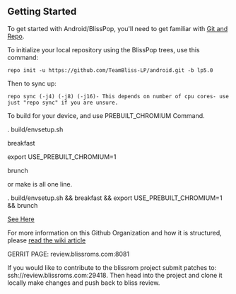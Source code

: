 Getting Started 
---------------

To get started with Android/BlissPop, you'll need to get
familiar with [Git and Repo](http://source.android.com/source/using-repo.html).

To initialize your local repository using the BlissPop trees, use this command:


    repo init -u https://github.com/TeamBliss-LP/android.git -b lp5.0

Then to sync up:

    repo sync (-j4) (-j8) (-j16)- This depends on number of cpu cores- use just "repo sync" if you are unsure.

To build for your device, and use PREBUILT_CHROMIUM Command.

. build/envsetup.sh

breakfast <device>

export USE_PREBUILT_CHROMIUM=1

brunch <device>

or make is all one line.

. build/envsetup.sh && breakfast <device> && export USE_PREBUILT_CHROMIUM=1 && brunch <device>


[See Here](http://forum.xda-developers.com/showpost.php?p=55015279&postcount=3)

For more information on this Github Organization and how it is structured, 
please [read the wiki article](http://wiki.cyanogenmod.org/w/Github_Organization)

GERRIT PAGE:
review.blissroms.com:8081

If you would like to contribute to the blissrom project submit patches to:
ssh://review.blissroms.com:29418. Then head into the project and clone it locally make changes and push back to bliss review.
